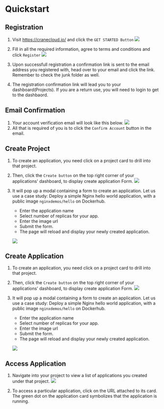 # Quickstart

## Registration
1. Visit <https://cranecloud.io/> and click the `GET STARTED Button`
![](../img/get_started.png)

2. Fill in all the required information, agree to terms and conditions and click `Register`
![](../img/register.png)

3. Upon successfull registration a confirmation link is sent to the email address you registered with, head over to your email and click the link. Remember to check the junk folder as well. 

4. The registration confirmation link will lead you to your dashboard(Projects). If you are a return use, you will need to login to get to the dashbaord. 

## Email Confirmation
1. Your account verification email will look like this below. 
![](../img/test_user.png)
2. All that is required of you is to click the `Confirm Account` button in the email.

## Create Project
1. To create an application, you need click on a project card to drill into that project.  

2. Then, click the `Create button` on the top right corner of your applications' dashboard, to display create application Form.
![](../img/appDashboard.png)

3. It will pop up a modal containing a form to create an application. Let us use a case study: Deploy a simple Nginx hello world application, with a public image `nginxdemos/hello` on Dockerhub. 

    - Enter the application name 
    - Select number of replicas for your app.
    - Enter the image url 
    - Submit the form.
    - The page will reload and display your newly created application. 
    
    ![](../img/createAppForm.png)

## Create Application
1. To create an application, you need click on a project card to drill into that project.  

2. Then, click the `Create button` on the top right corner of your applications' dashboard, to display create application Form.
![](../img/appDashboard.png)

3. It will pop up a modal containing a form to create an application. Let us use a case study: Deploy a simple Nginx hello world application, with a public image `nginxdemos/hello` on Dockerhub. 

    - Enter the application name 
    - Select number of replicas for your app.
    - Enter the image url 
    - Submit the form.
    - The page will reload and display your newly created application. 
    
    ![](../img/createAppForm.png)

## Access Application
1. Navigate into your project to view a list of applications you created under that project.
    ![](../img/apps_page.png)

2. To access a particular application, click on the URL attached to its card. The green dot on the application card symbolizes that the application is running. 
